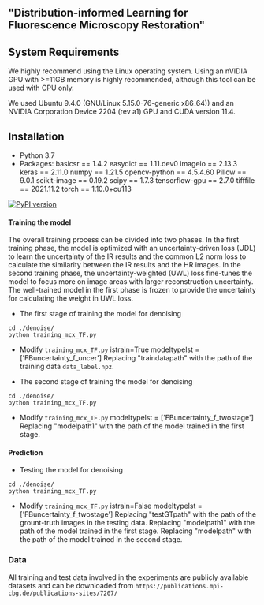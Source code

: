 ## "Distribution-informed Learning for Fluorescence Microscopy Restoration"

## System Requirements

We highly recommend using the Linux operating system. Using an nVIDIA GPU with >=11GB memory is highly recommended, although this tool can be used with CPU only.

We used Ubuntu 9.4.0 (GNU/Linux 5.15.0-76-generic x86_64)) and an NVIDIA Corporation Device 2204 (rev a1) GPU and CUDA version 11.4.


## Installation
* Python 3.7
* Packages: 
  basicsr          ==          1.4.2
  easydict         ==          1.11.dev0
  imageio          ==          2.13.3
  keras            ==          2.11.0
  numpy            ==          1.21.5
  opencv-python    ==          4.5.4.60
  Pillow           ==          9.0.1
  scikit-image     ==          0.19.2
  scipy            ==          1.7.3
  tensorflow-gpu   ==          2.7.0
  tifffile         ==          2021.11.2
  torch            ==          1.10.0+cu113

[![PyPI version](https://badge.fury.io/py/csbdeep.svg)](https://pypi.org/project/csbdeep)


#### Training the model

  The overall training process can be divided into two phases. In the first training phase, the model is optimized with an uncertainty-driven loss (UDL) to learn the uncertainty of the IR results and the common L2 norm loss to calculate the similarity between the IR results and the HR images. In the second training phase, the uncertainty-weighted (UWL) loss fine-tunes the model to focus more on image areas with larger reconstruction uncertainty. The well-trained model in the first phase is frozen to provide the uncertainty for calculating the weight in UWL loss.

- The first stage of training the model for denoising

```
cd ./denoise/
python training_mcx_TF.py
```
* Modify `training_mcx_TF.py` 
  istrain=True
  modeltypelst = ['FBuncertainty_f_uncer']
Replacing "traindatapath" with the path of the training data `data_label.npz`.

- The second stage of training the model for denoising

```
cd ./denoise/
python training_mcx_TF.py
```
* Modify `training_mcx_TF.py` 
  modeltypelst = ['FBuncertainty_f_twostage']
Replacing "modelpath1" with the path of the model trained in the first stage. 


#### Prediction

- Testing the model for denoising

```
cd ./denoise/
python training_mcx_TF.py
```
* Modify `training_mcx_TF.py` 
  istrain=False
  modeltypelst = ['FBuncertainty_f_twostage']
Replacing "testGTpath" with the path of the grount-truth images in the testing data.
Replacing "modelpath1" with the path of the model trained in the first stage. 
Replacing "modelpath" with the path of the model trained in the second stage.


### Data
All training and test data involved in the experiments are publicly available datasets and can be downloaded from `https://publications.mpi-cbg.de/publications-sites/7207/`
